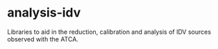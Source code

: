 # analysis-idv
Libraries to aid in the reduction, calibration and analysis of IDV sources observed with the ATCA.
